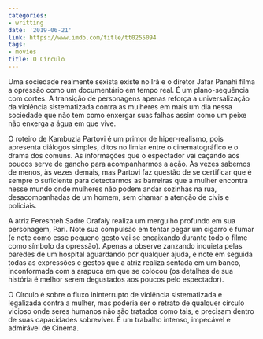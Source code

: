 ```yaml
---
categories:
- writting
date: '2019-06-21'
link: https://www.imdb.com/title/tt0255094
tags:
- movies
title: O Círculo
---
```


Uma sociedade realmente sexista existe no Irã e o diretor Jafar Panahi filma a opressão como um documentário em tempo real. É um plano-sequência com cortes. A transição de personagens apenas reforça a universalização da violência sistematizada contra as mulheres em mais um dia nessa sociedade que não tem como enxergar suas falhas assim como um peixe não enxerga a água em que vive.

O roteiro de Kambuzia Partovi é um primor de hiper-realismo, pois apresenta diálogos simples, ditos no limiar entre o cinematográfico e o drama dos comuns. As informações que o espectador vai caçando aos poucos serve de gancho para acompanharmos a ação. Às vezes sabemos de menos, às vezes demais, mas Partovi faz questão de se certificar que é sempre o suficiente para detectarmos as barreiras que a mulher encontra nesse mundo onde mulheres não podem andar sozinhas na rua, desacompanhadas de um homem, sem chamar a atenção de civis e policiais.

A atriz Fereshteh Sadre Orafaiy realiza um mergulho profundo em sua personagem, Pari. Note sua compulsão em tentar pegar um cigarro e fumar (e note como esse pequeno gesto vai se encaixando durante todo o filme como símbolo da opressão). Apenas a observe zanzando inquieta pelas paredes de um hospital aguardando por qualquer ajuda, e note em seguida todas as expressões e gestos que a atriz realiza sentada em um banco, inconformada com a arapuca em que se colocou (os detalhes de sua história é melhor serem degustados aos poucos pelo espectador).

O Círculo é sobre o fluxo ininterrupto de violência sistematizada e legalizada contra a mulher, mas poderia ser o retrato de qualquer círculo vicioso onde seres humanos não são tratados como tais, e precisam dentro de suas capacidades sobreviver. É um trabalho intenso, impecável e admirável de Cinema.